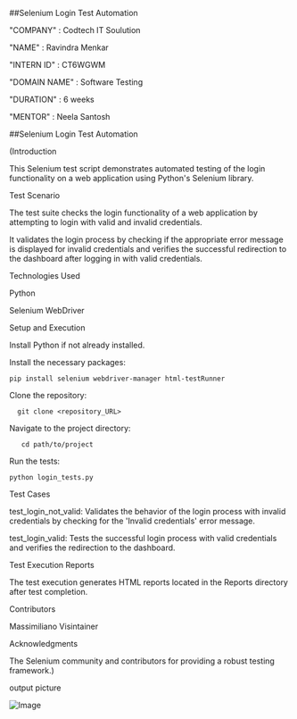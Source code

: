 ##Selenium Login Test Automation

"COMPANY" : Codtech IT Soulution

"NAME" : Ravindra Menkar

"INTERN ID" : CT6WGWM

"DOMAIN NAME" : Software Testing

"DURATION" : 6 weeks

"MENTOR" : Neela Santosh

 ##Selenium Login Test Automation

(Introduction

This Selenium test script demonstrates automated testing of the login functionality on a web application using Python's Selenium library.

Test Scenario

The test suite checks the login functionality of a web application by attempting to login with valid and invalid credentials.

It validates the login process by checking if the appropriate error message is displayed for invalid credentials and verifies the successful redirection to the dashboard after logging in with valid credentials.

Technologies Used

Python

Selenium WebDriver

Setup and Execution

Install Python if not already installed.

Install the necessary packages:

    pip install selenium webdriver-manager html-testRunner

Clone the repository:

      git clone <repository_URL>

Navigate to the project directory:

       cd path/to/project

Run the tests:

    python login_tests.py

Test Cases

test_login_not_valid: Validates the behavior of the login process with invalid credentials by checking for the 'Invalid credentials' error message.

test_login_valid: Tests the successful login process with valid credentials and verifies the redirection to the dashboard.

Test Execution Reports

The test execution generates HTML reports located in the Reports directory after test completion.

Contributors

Massimiliano Visintainer

Acknowledgments

The Selenium community and contributors for providing a robust testing framework.)

output picture

![Image](https://github.com/user-attachments/assets/f1bf5f9d-8322-4d7f-ad5f-623e2911b66d)
